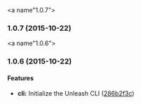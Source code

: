 <a name"1.0.7"></a>
### 1.0.7 (2015-10-22)


<a name"1.0.6"></a>
### 1.0.6 (2015-10-22)


#### Features

* **cli:** Initialize the Unleash CLI ([286b2f3c](https://github.com/jameswomack/unleash/commit/286b2f3c))

